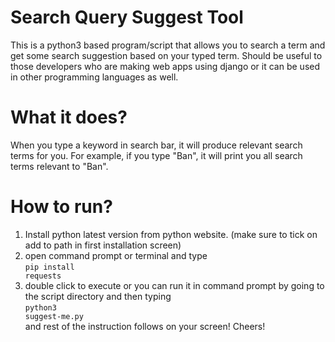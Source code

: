 # Search Query Suggest Tool
This is a python3 based program/script that allows you to search a term and get some search suggestion based on your typed term. Should be useful to those developers who are making web apps using django or it can be used in other programming languages as well.<br>
# What it does?
When you type a keyword in search bar, it will produce relevant search terms for you. For example, if you type "Ban", it will print you all search terms relevant to "Ban".
# How to run?
1. Install python latest version from python website. (make sure to tick on add to path in first installation screen)<br>
2. open command prompt or terminal and type<br>
<code>pip install requests</code><br>
3. double click to execute or you can run it in command prompt by going to the script directory and then typing<br>
<code>python3 suggest-me.py</code><br>
and rest of the instruction follows on your screen! Cheers!
